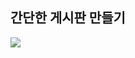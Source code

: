 <h2>간단한 게시판 만들기</h2>
<img src="https://github.com/DonghyoSon/groupStudy/assets/143981349/1b2eebbc-3ad0-43f6-9896-d8922bfa13bc" style="textalign: center"/>

